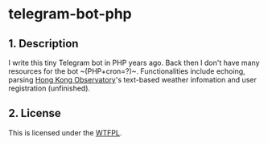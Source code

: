 # telegram-bot-php
## 1. Description 
I write this tiny Telegram bot in PHP years ago. Back then I don't have many resources for the bot ~(PHP+cron=?)~. Functionalities include echoing, parsing [Hong Kong Observatory](https://www.hko.gov.hk/)'s text-based weather infomation and user registration (unfinished).
## 2. License 
This is licensed under the [WTFPL](http://www.wtfpl.net/).
